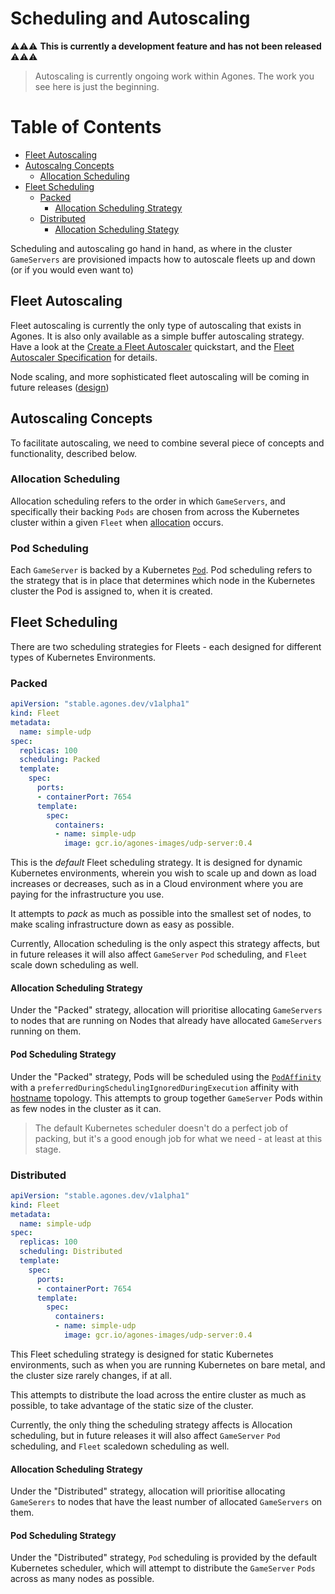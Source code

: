 # Scheduling and Autoscaling

⚠️⚠️⚠️ **This is currently a development feature and has not been released** ⚠️⚠️⚠️

> Autoscaling is currently ongoing work within Agones. The work you see here is just the beginning.

Table of Contents
=================

* [Fleet Autoscaling](#fleet-autoscaling)
* [Autoscalng Concepts](#autoscalng-concepts)
   * [Allocation Scheduling](#allocation-scheduling)
* [Fleet Scheduling](#fleet-scheduling)
   * [Packed](#packed)
      * [Allocation Scheduling Strategy](#allocation-scheduling-strategy)
   * [Distributed](#distributed)
      * [Allocation Scheduling Stategy](#allocation-scheduling-stategy)

Scheduling and autoscaling go hand in hand, as where in the cluster `GameServers` are provisioned
impacts how to autoscale fleets up and down (or if you would even want to)

## Fleet Autoscaling

Fleet autoscaling is currently the only type of autoscaling that exists in Agones. It is also only available as a simple
buffer autoscaling strategy. Have a look at the [Create a Fleet Autoscaler](create_fleetautoscaler.md) quickstart,
and the [Fleet Autoscaler Specification](fleetautoscaler_spec.md) for details.

Node scaling, and more sophisticated fleet autoscaling will be coming in future releases ([design](https://github.com/GoogleCloudPlatform/agones/issues/368))

## Autoscaling Concepts

To facilitate autoscaling, we need to combine several piece of concepts and functionality, described below.

### Allocation Scheduling

Allocation scheduling refers to the order in which `GameServers`, and specifically their backing `Pods` are chosen
from across the Kubernetes cluster within a given `Fleet` when [allocation](./create_fleet.md#4-allocate-a-game-server-from-the-fleet) occurs.

### Pod Scheduling

Each `GameServer` is backed by a Kubernetes [`Pod`](https://kubernetes.io/docs/concepts/workloads/pods/pod/). Pod scheduling
refers to the strategy that is in place that determines which node in the Kubernetes cluster the Pod is assigned to,
when it is created.

## Fleet Scheduling

There are two scheduling strategies for Fleets - each designed for different types of Kubernetes Environments.

### Packed

```yaml
apiVersion: "stable.agones.dev/v1alpha1"
kind: Fleet
metadata:
  name: simple-udp
spec:
  replicas: 100
  scheduling: Packed
  template:
    spec:
      ports:
      - containerPort: 7654
      template:
        spec:
          containers:
          - name: simple-udp
            image: gcr.io/agones-images/udp-server:0.4
```

This is the *default* Fleet scheduling strategy. It is designed for dynamic Kubernetes environments, wherein you wish 
to scale up and down as load increases or decreases, such as in a Cloud environment where you are paying
for the infrastructure you use.

It attempts to _pack_ as much as possible into the smallest set of nodes, to make
scaling infrastructure down as easy as possible.

Currently, Allocation scheduling is the only aspect this strategy affects, but in future releases it will
also affect `GameServer` `Pod` scheduling, and `Fleet` scale down scheduling as well.

#### Allocation Scheduling Strategy

Under the "Packed" strategy, allocation will prioritise allocating `GameServers` to nodes that are running on 
Nodes that already have allocated `GameServers` running on them.

#### Pod Scheduling Strategy

Under the "Packed" strategy, Pods will be scheduled using the [`PodAffinity`](https://kubernetes.io/docs/concepts/configuration/assign-pod-node/#inter-pod-affinity-and-anti-affinity-beta-feature)
with a `preferredDuringSchedulingIgnoredDuringExecution` affinity with [hostname](https://kubernetes.io/docs/concepts/configuration/assign-pod-node/#interlude-built-in-node-labels)
topology. This attempts to group together `GameServer` Pods within as few nodes in the cluster as it can.

> The default Kubernetes scheduler doesn't do a perfect job of packing, but it's a good enough job for what we need - 
  at least at this stage. 

### Distributed

```yaml
apiVersion: "stable.agones.dev/v1alpha1"
kind: Fleet
metadata:
  name: simple-udp
spec:
  replicas: 100
  scheduling: Distributed
  template:
    spec:
      ports:
      - containerPort: 7654
      template:
        spec:
          containers:
          - name: simple-udp
            image: gcr.io/agones-images/udp-server:0.4
```

This Fleet scheduling strategy is designed for static Kubernetes environments, such as when you are running Kubernetes
on bare metal, and the cluster size rarely changes, if at all.

This attempts to distribute the load across the entire cluster as much as possible, to take advantage of the static
size of the cluster.

Currently, the only thing the scheduling strategy affects is Allocation scheduling, but in future releases it will
also affect `GameServer` `Pod` scheduling, and `Fleet` scaledown scheduling as well.

#### Allocation Scheduling Strategy

Under the "Distributed" strategy, allocation will prioritise allocating `GameSerers` to nodes that have the least
number of allocated `GameServers` on them.

#### Pod Scheduling Strategy

Under the "Distributed" strategy, `Pod` scheduling is provided by the default Kubernetes scheduler, which will attempt
to distribute the `GameServer` `Pods` across as many nodes as possible.